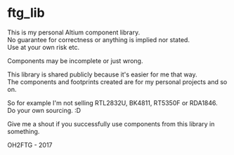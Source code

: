 # ftg_lib
This is my personal Altium component library.  
No guarantee for correctness or anything is implied nor stated.  
Use at your own risk etc.  

Components may be incomplete or just wrong.  
  
This library is shared publicly because it's easier for me that way.  
The components and footprints created are for my personal projects and so on.  

So for example I'm not selling RTL2832U, BK4811, RT5350F or RDA1846.  
Do your own sourcing. :D  

Give me a shout if you successfully use components from this library in something.  

OH2FTG - 2017
